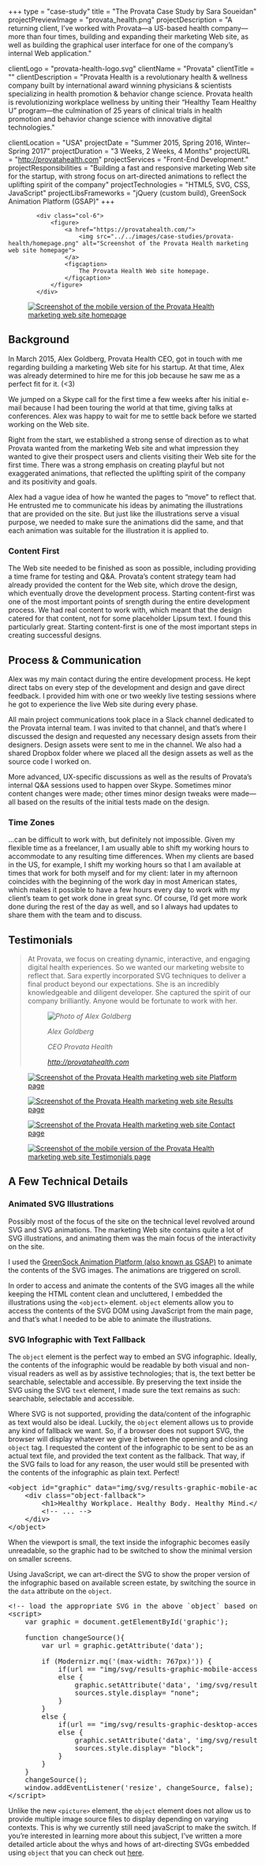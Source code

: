 +++
type = "case-study"
title = "The Provata Case Study by Sara Soueidan"
projectPreviewImage = "provata_health.png"
projectDescription = "A returning client, I’ve worked with Provata—a US-based health company—more than four times, building and expanding their marketing Web site, as well as building the graphical user interface for one of the company’s internal Web application."

clientLogo = "provata-health-logo.svg"
clientName = "Provata"
clientTitle = ""
clientDescription = "Provata Health is a revolutionary health & wellness company built by international award winning physicians & scientists specializing in health promotion & behavior change science. Provata health is revolutionizing workplace wellness by uniting their “Healthy Team Healthy U” program—the culmination of 25 years of clinical trials in health promotion and behavior change science with innovative digital technologies."

clientLocation = "USA"
projectDate = "Summer 2015, Spring 2016, Winter–Spring 2017"
projectDuration = "3 Weeks, 2 Weeks, 4 Months"
projectURL = "http://provatahealth.com"
projectServices = "Front-End Development."
projectResponsibilities = "Building a fast and responsive marketing Web site for the startup, with strong focus on art-directed animations to reflect the uplifting spirit of the company"
projectTechnologies = "HTML5, SVG, CSS, JavaScript"
projectLibsFrameworks = "jQuery (custom build), GreenSock Animation Platform (GSAP)"
+++

<div class="full-width case-study"> 
	<div class="container">
		<div class="row">
	
			<div class="col-6">
				<figure>
					<a href="https://provatahealth.com/">
						<img src="../../images/case-studies/provata-health/homepage.png" alt="Screenshot of the Provata Health marketing web site homepage">
					</a>
					<figcaption>
						The Provata Health Web site homepage.
					</figcaption>
				</figure>
			</div>	
<div class="col-6">
				<figure>
					<a href="https://provatahealth.com/science.html">
						<img src="../../images/case-studies/provata-health/science.png" alt="Screenshot of the mobile version of the Provata Health marketing web site homepage">
					</a>
				</figure>
			</div>
</div>
		<div class="row">
			<div class="col-4">
				<h2 id="background">Background</h2>
			</div>
			<div class="col-8">
				<p>
					In March 2015, Alex Goldberg, Provata Health CEO, got in touch with me regarding building a marketing Web site for his startup. At that time, Alex was already determined to hire me for this job because he saw me as a perfect fit for it. (&lt;3)
				</p>
				<p>
					We jumped on a Skype call for the first time a few weeks after his initial e-mail because I had been touring the world at that time, giving talks at conferences. Alex was happy to wait for me to settle back before we started working on the Web site.
				</p>
				<p>
					Right from the start, we established a strong sense of direction as to what Provata wanted from the marketing Web site and what impression they wanted to give their prospect users and clients visiting their Web site for the first time. There was a strong emphasis on creating playful but not exaggerated animations, that reflected the uplifting spirit of the company and its positivity and goals.
				</p>
				<p>
					Alex had a vague idea of how he wanted the pages to “move” to reflect that. He entrusted me to communicate his ideas by animating the illustrations that are provided on the site. But just like the illustrations serve a visual purpose, we needed to make sure the animations did the same, and that each animation was suitable for the illustration it is applied to.
				</p>
				<h3>Content First</h3>
				<p>
					The Web site needed to be finished as soon as possible, including providing a time frame for testing and Q&amp;A. Provata’s content strategy team had already provided the content for the Web site, which drove the design, which eventually drove the development process. Starting content-first was one of the most important points of srength during the entire development process. We had real content to work with, which meant that the design catered for that content, not for some placeholder Lipsum text. I found this particularly great. Starting content-first is one of the most important steps in creating successful designs.
				</p>
			</div>
		</div>
		<div class="row">
			<div class="col-4">
				<h2 id="process">Process &amp; Communication</h2>
			</div>
			<div class="col-8">
				<p> 
					Alex was my main contact during the entire development process. He kept direct tabs on every step of the development and design and gave direct feedback. I provided him with one or two weekly live testing sessions where he got to experience the live Web site during every phase.
				</p>
				<p>
					All main project communications took place in a Slack channel dedicated to the Provata internal team. I was invited to that channel, and that’s where I discussed the design and requested any necessary design assets from their designers. Design assets were sent to me in the channel. We also had a shared Dropbox folder where we placed all the design assets as well as the source code I worked on.
				</p>
				<p>
					More advanced, UX-specific discussions as well as the results of Provata’s internal Q&amp;A sessions used to happen over Skype. Sometimes minor content changes were made; other times minor design tweaks were made—all based on the results of the initial tests made on the design.
				</p>
				<h3>Time Zones</h3>
				<p>
					...can be difficult to work with, but definitely not impossible. Given my flexible time as a freelancer, I am usually able to shift my working hours to accommodate to any resulting time differences. When my clients are based in the US, for example, I shift my working hours so that I am available at times that work for both myself and for my client: later in my afternoon coincides with the beginning of the work day in most American states, which makes it possible to have a few hours every day to work with my client’s team to get work done in great sync. Of course, I’d get more work done during the rest of the day as well, and so I always had updates to share them with the team and to discuss.
				</p>
			</div>
		</div>
		<div class="row">
			<div class="col-4">
				<h2 id="testimonials">Testimonials</h2>
			</div>
			<div class="col-8">
				<blockquote class="testimonial">
					<p>
						At Provata, we focus on creating dynamic, interactive, and engaging digital health experiences. So we wanted our marketing website to reflect that. Sara expertly incorporated SVG techniques to deliver a final product beyond our expectations. She is an incredibly knowledgeable and diligent developer. She captured the spirit of our company brilliantly. Anyone would be fortunate to work with her. 
					</p>
					<cite class="cite-with-image">
						<figure>
							<img src="../../images/alex-goldberg.png" alt="Photo of Alex Goldberg">
							<figcaption>
								<p>Alex Goldberg</p>
								<p>CEO Provata Health</p>
								<p><a href="http://provatahealth.com">http://provatahealth.com</a></p>
							</figcaption>
						</figure>
					</cite>
				</blockquote>
			</div>
		</div>
		<div class="row">
			<div class="col-6">
				<figure>
					<a href="https://provatahealth.com/platform.html">
						<img src="../../images/case-studies/provata-health/platform.png" alt="Screenshot of the Provata Health marketing web site Platform page">
					</a>
				</figure>
			</div>	
			<div class="col-6">
				<figure>
					<a href="https://provatahealth.com/results.html">
						<img src="../../images/case-studies/provata-health/results.png" alt="Screenshot of the Provata Health marketing web site Results page">
					</a>
				</figure>
			</div>	
		</div>
		<div class="row">
			<div class="col-6">
				<figure>
					<a href="https://provatahealth.com/contact.html">
						<img src="../../images/case-studies/provata-health/contact.png" alt="Screenshot of the Provata Health marketing web site Contact page">
					</a>
				</figure>
			</div>	
			<div class="col-6">
				<figure>
					<a href="https://provatahealth.com/testimonials.html">
						<img src="../../images/case-studies/provata-health/testimonials.png" alt="Screenshot of the mobile version of the Provata Health marketing web site Testimonials page">
					</a>
				</figure>
			</div>	
		</div>
		<div class="row">
			<div class="col-4">
				<h2 id="technical-details">A Few Technical Details</h2>
			</div>
			<div class="col-8">
				<h3>Animated SVG Illustrations</h3>
				<p>
					Possibly most of the focus of the site on the technical level revolved around SVG and SVG animations.
					The marketing Web site contains quite a lot of SVG illustrations, and animating them was the main focus of the interactivity on the site.
				</p>
				<p>
					I used the <a href="https://greensock.com">GreenSock Animation Platform (also known as GSAP)</a> to animate the contents of the SVG images. The animations are triggered on scroll.
				</p>
				<p>
					In order to access and animate the contents of the SVG images all the while keeping the HTML content clean and uncluttered, I embedded the illustrations using the <code>&lt;object&gt;</code> element. <code>object</code> elements allow you to access the contents of the SVG DOM using JavaScript from the main page, and that’s what I needed to be able to animate the illustrations.
				</p>
				<h3>SVG Infographic with Text Fallback</h3>
				<p>
					The <code>object</code> element is the perfect way to embed an SVG infographic. Ideally, the contents of the infographic would be readable by both visual and non-visual readers as well as by assistive technologies; that is, the text better be searchable, selectable and accessible.
					By preserving the text inside the SVG using the SVG <code>text</code> element, I made sure the text remains as such: searchable, selectable and accessible. 
				</p>
				<p>
					Where SVG is not supported, providing the data/content of the infographic as text would also be ideal. Luckily, the <code>object</code> element allows us to provide any kind of fallback we want. So, if a browser does not support SVG, the browser will display whatever we give it between the opening and closing <code>object</code> tag. I requested the content of the infographic to be sent to be as an actual text file, and provided the text content as the fallback. That way, if the SVG fails to load for any reason, the user would still be presented with the contents of the infographic as plain text. Perfect!
				</p>
				
<pre class="brush:html">
&lt;object id="graphic" data="img/svg/results-graphic-mobile-accessible.svg" type="image/svg+xml"&gt;
	&lt;div class="object-fallback"&gt;
		&lt;h1&gt;Healthy Workplace. Healthy Body. Healthy Mind.&lt;/h1&gt;
		&lt;!-- ... --&gt;
	&lt;/div&gt;
&lt;/object&gt;
</pre>
<p>
					When the viewport is small, the text inside the infographic becomes easily unreadable, so the graphic had to be switched to show the minimal version on smaller screens.
				</p>
<p>
					Using JavaScript, we can art-direct the SVG to show the proper version of the infographic based on available screen estate, by switching the source in the <code>data</code> attribute on the <code>object</code>.
				</p>

<pre class="brush:js">
&lt;!-- load the appropriate SVG in the above `object` based on viewport size --&gt;
&lt;script&gt;
    var graphic = document.getElementById('graphic');

    function changeSource(){
        var url = graphic.getAttribute('data');

        if (Modernizr.mq('(max-width: 767px)')) {
            if(url == "img/svg/results-graphic-mobile-accessible.svg") return;
            else {
                graphic.setAttribute('data', 'img/svg/results-graphic-mobile-accessible.svg');
                sources.style.display= "none";
            }
        }
        else {
            if(url == "img/svg/results-graphic-desktop-accessible.svg") return;
            else {
                graphic.setAttribute('data', 'img/svg/results-graphic-desktop-accessible.svg');
                sources.style.display= "block";
            }
        }
    }
    changeSource();
    window.addEventListener('resize', changeSource, false);
&lt;/script&gt;
</pre>

<p>
	Unlike the new <code>&lt;picture&gt;</code> element, the <code>object</code> element does not allow us to provide multiple image source files to display depending on varying contexts. This is why we currently still need javaScript to make the switch. If you’re interested in learning more about this subject, I’ve written a more detailed article about the whys and hows of art-directing SVGs embedded using <code>object</code> that you can check out <a href="https://sarasoueidan.com/blog/art-directing-svg-object/">here</a>.
				</p>
</div>
		</div>

</div>
</div>